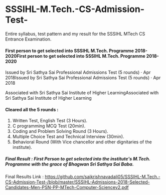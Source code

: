 # SSSIHL-M.Tech.-CS-Admission-Test-
Entire syllabus, test pattern and my result for the SSSIHL MTech CS Entrance Examination.

#### First person to get selected into SSSIHL M.Tech. Programme 2018-2020First person to get selected into SSSIHL M.Tech. Programme 2018-2020
Issued by Sri Sathya Sai Professional Admissions Test (5 rounds) · Apr 2018Issued by Sri Sathya Sai Professional Admissions Test (5 rounds) · Apr 2018

Associated with Sri Sathya Sai Institute of Higher LearningAssociated with Sri Sathya Sai Institute of Higher Learning
#### Cleared all the 5 rounds :
1. Written Test, English Test (3 Hours).
2. C programming MCQ Test (20min).
3. Coding and Problem Solving Round (3 Hours).
3. Multiple Choice Test and Technical Interview (30min).
4. Behavioral Round (With Vice chancellor and other dignitaries of the institute).

##### Final Result : First Person to get selected into the institute's M.Tech. Programme with the grace of Bhagwan Sri Sathya Sai Baba.

Final Results Link : https://github.com/saikrishnavadali05/SSSIHL-M.Tech.-CS-Admission-Test-/blob/master/SSSIHL-Admissions-2018-Selected-Candidates-Men-PSN-PP-MTech-Computer-Sciencev2.pdf
